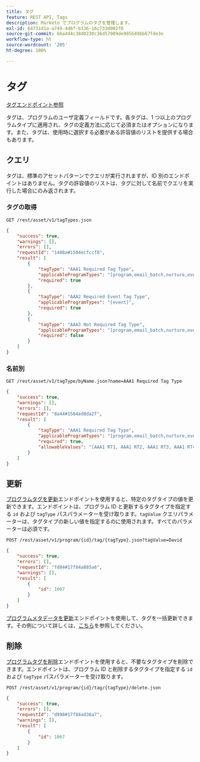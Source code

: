 ```yaml
---
title: タグ
feature: REST API, Tags
description: Marketo でプログラムのタグを管理します。
exl-id: 64731d1a-a749-4d6f-b336-16c733d002f0
source-git-commit: 66add4c38d0230c36d57009de985649bb67fde3e
workflow-type: ht
source-wordcount: '205'
ht-degree: 100%

---
```


# タグ

[タグエンドポイント参照](https://developer.adobe.com/marketo-apis/api/asset/#tag/Tags)

タグは、プログラムのユーザ定義フィールドです。各タグは、1 つ以上のプログラムタイプに適用され、タグの定義方法に応じて必須またはオプションになります。また、タグは、使用時に選択する必要がある許容値のリストを提供する場合もあります。

## クエリ

タグは、標準のアセットパターンでクエリが実行されますが、ID 別のエンドポイントはありません。タグの許容値のリストは、タグに対して名前でクエリを実行した場合にのみ返されます。

### タグの取得

```
GET /rest/asset/v1/tagTypes.json
```

```json
{
    "success": true,
    "warnings": [],
    "errors": [],
    "requestId": "1488a#1504ecfccf8",
    "result": [
        {
            "tagType": "AAA1 Required Tag Type",
            "applicableProgramTypes": "[program,email_batch,nurture,event,webinar]",
            "required": true
        },
        {
            "tagType": "AAA2 Required Event Tag Type",
            "applicableProgramTypes": "[event]",
            "required": true
        },
        {
            "tagType": "AAA3 Not Required Tag Type",
            "applicableProgramTypes": "[program,email_batch,nurture,event,webinar]",
            "required": false
        }
    ]
}
```

### 名前別

```
GET /rest/asset/v1/tagType/byName.json?name=AAA1 Required Tag Type
```

```json
{
    "success": true,
    "warnings": [],
    "errors": [],
    "requestId": "8a44#1504ed0da2f",
    "result": [
        {
            "tagType": "AAA1 Required Tag Type",
            "applicableProgramTypes": "[program,email_batch,nurture,event,webinar]",
            "required": true,
            "allowableValues": "[AAA1 RT1, AAA1 RT2, AAA1 RT3, AAA1 RT4]"
        }
    ]
}
```

## 更新

[プログラムタグを更新](https://developer.adobe.com/marketo-apis/api/asset/#tag/Programs/operation/updateProgramUsingPOST)エンドポイントを使用すると、特定のタグタイプの値を更新できます。エンドポイントは、プログラム ID と更新するタグタイプを指定する `id` および `tagType` パスパラメーターを受け取ります。`tagValue` クエリパラメーターは、タグタイプの新しい値を指定するのに使用されます。すべてのパラメーターは必須です。

```
POST /rest/asset/v1/program/{id}/tag/{tagType}.json?tagValue=David
```

```json
{
    "success": true,
    "errors": [],
    "requestId": "fd84#17f84a885a6",
    "warnings": [],
    "result": [
        {
            "id": 1067
        }
    ]
}
```

[プログラムメタデータを更新](https://developer.adobe.com/marketo-apis/api/asset/#tag/Programs/operation/updateProgramUsingPOST)エンドポイントを使用して、タグを一括更新できます。その例について詳しくは、[こちら](programs.md#update)を参照してください。

## 削除

[プログラムタグを削除](https://developer.adobe.com/marketo-apis/api/asset/#tag/Programs/operation/deleteProgramUsingPOST)エンドポイントを使用すると、不要なタグタイプを削除できます。エンドポイントは、プログラム ID と削除するタグタイプを指定する `id` および `tagType` パスパラメーターを受け取ります。

```
POST /rest/asset/v1/program/{id}/tag/{tagType}/delete.json
```

```json
{
    "success": true,
    "errors": [],
    "requestId": "d998#17f84ad36a7",
    "warnings": [],
    "result": [
        {
            "id": 1067
        }
    ]
}
```
